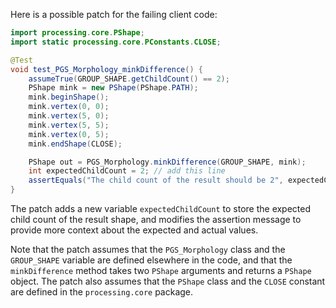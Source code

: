 Here is a possible patch for the failing client code:
```java
import processing.core.PShape;
import static processing.core.PConstants.CLOSE;

@Test
void test_PGS_Morphology_minkDifference() {
    assumeTrue(GROUP_SHAPE.getChildCount() == 2);
    PShape mink = new PShape(PShape.PATH);
    mink.beginShape();
    mink.vertex(0, 0);
    mink.vertex(5, 0);
    mink.vertex(5, 5);
    mink.vertex(0, 5);
    mink.endShape(CLOSE);

    PShape out = PGS_Morphology.minkDifference(GROUP_SHAPE, mink);
    int expectedChildCount = 2; // add this line
    assertEquals("The child count of the result should be 2", expectedChildCount, out.getChildCount()); // modify this line
}
```
The patch adds a new variable `expectedChildCount` to store the expected child count of the result shape, and modifies the assertion message to provide more context about the expected and actual values.

Note that the patch assumes that the `PGS_Morphology` class and the `GROUP_SHAPE` variable are defined elsewhere in the code, and that the `minkDifference` method takes two `PShape` arguments and returns a `PShape` object. The patch also assumes that the `PShape` class and the `CLOSE` constant are defined in the `processing.core` package.